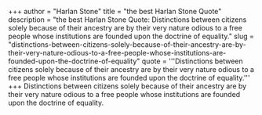 +++
author = "Harlan Stone"
title = "the best Harlan Stone Quote"
description = "the best Harlan Stone Quote: Distinctions between citizens solely because of their ancestry are by their very nature odious to a free people whose institutions are founded upon the doctrine of equality."
slug = "distinctions-between-citizens-solely-because-of-their-ancestry-are-by-their-very-nature-odious-to-a-free-people-whose-institutions-are-founded-upon-the-doctrine-of-equality"
quote = '''Distinctions between citizens solely because of their ancestry are by their very nature odious to a free people whose institutions are founded upon the doctrine of equality.'''
+++
Distinctions between citizens solely because of their ancestry are by their very nature odious to a free people whose institutions are founded upon the doctrine of equality.
